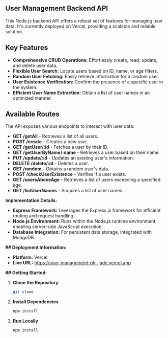 ## User Management Backend API

This Node.js backend API offers a robust set of features for managing user data. It's currently deployed on Vercel, providing a scalable and reliable solution.

## Key Features

- **Comprehensive CRUD Operations:** Effortlessly create, read, update, and delete user data.
- **Flexible User Search:** Locate users based on ID, name, or age filters.
- **Random User Fetching:** Easily retrieve information for a random user.
- **User Existence Verification:** Confirm the presence of a specific user in the system.
- **Efficient User Name Extraction:** Obtain a list of user names in an optimized manner.

## Available Routes

The API exposes various endpoints to interact with user data:

- **GET /getAll** - Retrieves a list of all users.
- **POST /create** - Creates a new user.
- **GET /getUser/:id** - Fetches a user by their ID.
- **GET /getUserByName/:name** - Retrieves a user based on their name.
- **PUT /update/:id** - Updates an existing user's information.
- **DELETE /delete/:id** - Deletes a user.
- **GET /random** - Obtains a random user's data.
- **POST /checkUserExistence** - Verifies if a user exists.
- **GET /usersAboveAge** - Retrieves a list of users exceeding a specified age.
- **GET /listUserNames** - Acquires a list of user names.

**Implementation Details:**

- **Express Framework:** Leverages the Express.js framework for efficient routing and request handling.
- **Node.js Environment:** Runs within the Node.js runtime environment, enabling server-side JavaScript execution.
- **Database Integration:** For persistent data storage, integrated with MongoDB.

**## Deployment Information:**

- **Platform:** Vercel
- **Live URL:** https://user-management-phi-jade.vercel.app

**## Getting Started:**

1. **Clone the Repository**
   ```bash
   git clone
2. **Install Dependencies**
   ```bash
   npm install
1. **Run Locally**
   ```bash
   npm install

